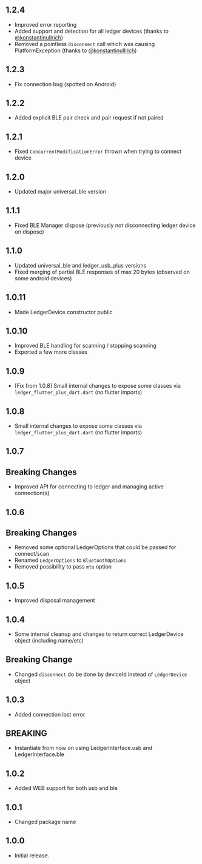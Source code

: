 ## 1.2.4

- Improved error reporting
- Added support and detection for all ledger devices (thanks to [@konstantinullrich](https://github.com/konstantinullrich))
- Removed a pointless `disconnect` call which was causing PlatformException (thanks to [@konstantinullrich](https://github.com/konstantinullrich))

## 1.2.3

- Fix connection bug (spotted on Android)

## 1.2.2

- Added explicit BLE pair check and pair request if not paired

## 1.2.1

- Fixed `ConcurrentModificationError` thrown when trying to connect device

## 1.2.0

- Updated major universal_ble version

## 1.1.1

- Fixed BLE Manager dispose (previously not disconnecting ledger device on dispose)

## 1.1.0

- Updated universal_ble and ledger_usb_plus versions
- Fixed merging of partial BLE responses of max 20 bytes (observed on some android devices)

## 1.0.11

- Made LedgerDevice constructor public

## 1.0.10

- Improved BLE handling for scanning / stopping scanning
- Exported a few more classes

## 1.0.9

- [Fix from 1.0.8] Small internal changes to expose some classes via `ledger_flutter_plus_dart.dart` (no flutter imports)

## 1.0.8

- Small internal changes to expose some classes via `ledger_flutter_plus_dart.dart` (no flutter imports)

## 1.0.7

## Breaking Changes

- Improved API for connecting to ledger and managing active connection(s)

## 1.0.6

## Breaking Changes

- Removed some optional LedgerOptions that could be passed for connect/scan
- Renamed `LedgerOptions` to `BluetoothOptions`
- Removed possibility to pass `mtu` option

## 1.0.5

- Improved disposal management

## 1.0.4

- Some internal cleanup and changes to return correct LedgerDevice object (including name/etc)

## Breaking Change

- Changed `disconnect` do be done by deviceId instead of `LedgerDevice` object

## 1.0.3

- Added connection lost error

## BREAKING

- Instantiate from now on using LedgerInterface.usb and LedgerInterface.ble

## 1.0.2

- Added WEB support for both usb and ble

## 1.0.1

- Changed package name

## 1.0.0

- Initial release.
